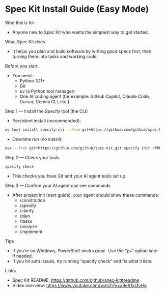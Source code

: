 # Spec Kit Install Guide (Easy Mode)

Who this is for
- Anyone new to Spec Kit who wants the simplest way to get started.

What Spec Kit does
- It helps you plan and build software by writing good specs first, then turning them into tasks and working code.

Before you start
- You need:
  - Python 3.11+
  - Git
  - uv (a Python tool manager)
  - One AI coding agent (for example: GitHub Copilot, Claude Code, Cursor, Gemini CLI, etc.)

Step 1 — Install the Specify tool (the CLI)
- Persistent install (recommended):
```bash
uv tool install specify-cli --from git+https://github.com/github/spec-kit.git
```
- One‑time run (no install):
```bash
uvx --from git+https://github.com/github/spec-kit.git specify init <PROJECT_NAME>
```

Step 2 — Check your tools
```bash
specify check
```
- This checks you have Git and your AI agent tools set up.

Step 3 — Confirm your AI agent can see commands
- After project init (next guide), your agent should show these commands:
  - /constitution
  - /specify
  - /clarify
  - /plan
  - /tasks
  - /analyze
  - /implement

Tips
- If you’re on Windows, PowerShell works great. Use the “ps” option later if needed.
- If you hit auth issues, try running “specify check” and fix what it lists.

Links
- Spec Kit README: https://github.com/github/spec-kit#readme
- Video overview: https://www.youtube.com/watch?v=a9eR1xsfvHg